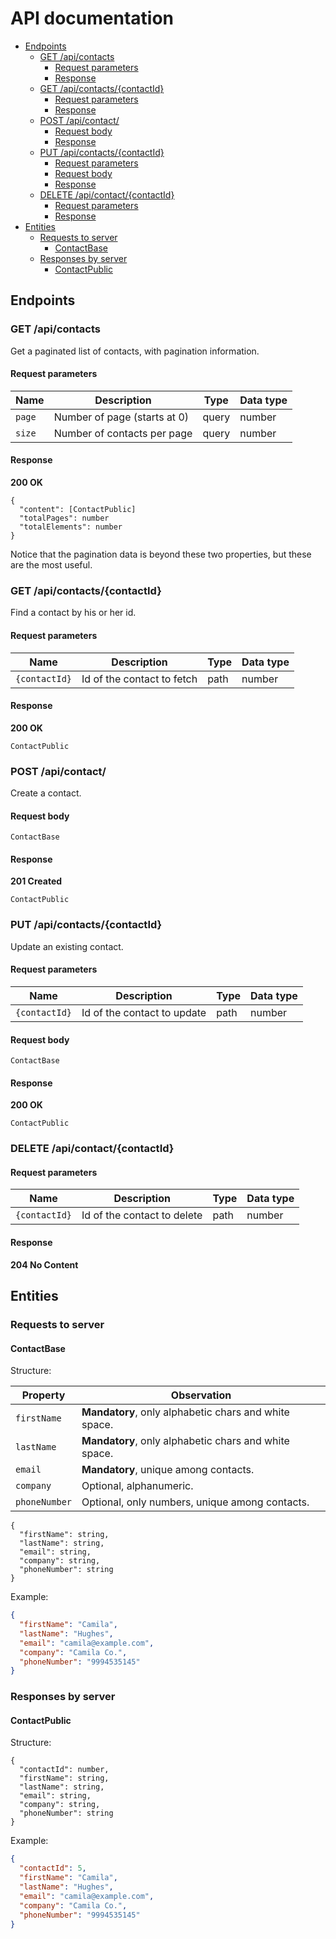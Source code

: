 # API documentation

<!-- TOC -->

- [Endpoints](#endpoints)
  - [GET /api/contacts](#get-apicontacts)
    - [Request parameters](#request-parameters)
    - [Response](#response)
  - [GET /api/contacts/{contactId}](#get-apicontactscontactid)
    - [Request parameters](#request-parameters-1)
    - [Response](#response-1)
  - [POST /api/contact/](#post-apicontact)
    - [Request body](#request-body)
    - [Response](#response-2)
  - [PUT /api/contacts/{contactId}](#put-apicontactscontactid)
    - [Request parameters](#request-parameters-2)
    - [Request body](#request-body-1)
    - [Response](#response-3)
  - [DELETE /api/contact/{contactId}](#delete-apicontactcontactid)
    - [Request parameters](#request-parameters-3)
    - [Response](#response-4)
- [Entities](#entities)
  - [Requests to server](#requests-to-server)
    - [ContactBase](#contactbase)
  - [Responses by server](#responses-by-server)
    - [ContactPublic](#contactpublic)

<!-- /TOC -->

<a id="markdown-endpoints" name="endpoints"></a>
## Endpoints

<a id="markdown-get-apicontacts" name="get-apicontacts"></a>
### GET /api/contacts

Get a paginated list of contacts, with pagination information.

<a id="markdown-request-parameters" name="request-parameters"></a>
#### Request parameters

|Name|Description|Type|Data type|
|---|---|---|---|
|`page`|Number of page (starts at 0)|query|number|
|`size`|Number of contacts per page|query|number|

<a id="markdown-response" name="response"></a>
#### Response

**200 OK**

```text
{
  "content": [ContactPublic]
  "totalPages": number
  "totalElements": number
}
```

Notice that the pagination data is beyond these two properties, but these are the most useful.

<a id="markdown-get-apicontactscontactid" name="get-apicontactscontactid"></a>
### GET /api/contacts/{contactId}

Find a contact by his or her id.

<a id="markdown-request-parameters-1" name="request-parameters-1"></a>
#### Request parameters

|Name|Description|Type|Data type|
|---|---|---|---|
|`{contactId}`|Id of the contact to fetch|path|number|

<a id="markdown-response-1" name="response-1"></a>
#### Response

**200 OK**

```text
ContactPublic
```

<a id="markdown-post-apicontact" name="post-apicontact"></a>
### POST /api/contact/

Create a contact.

<a id="markdown-request-body" name="request-body"></a>
#### Request body

```text
ContactBase
```

<a id="markdown-response-2" name="response-2"></a>
#### Response

**201 Created**

```text
ContactPublic
```

<a id="markdown-put-apicontactscontactid" name="put-apicontactscontactid"></a>
### PUT /api/contacts/{contactId}

Update an existing contact.

<a id="markdown-request-parameters-2" name="request-parameters-2"></a>
#### Request parameters

|Name|Description|Type|Data type|
|---|---|---|---|
|`{contactId}`|Id of the contact to update|path|number|

<a id="markdown-request-body-1" name="request-body-1"></a>
#### Request body

```text
ContactBase
```

<a id="markdown-response-3" name="response-3"></a>
#### Response

**200 OK**

```text
ContactPublic
```

<a id="markdown-delete-apicontactcontactid" name="delete-apicontactcontactid"></a>
### DELETE /api/contact/{contactId}

<a id="markdown-request-parameters-3" name="request-parameters-3"></a>
#### Request parameters

|Name|Description|Type|Data type|
|---|---|---|---|
|`{contactId}`|Id of the contact to delete|path|number|

<a id="markdown-response-4" name="response-4"></a>
#### Response

**204 No Content**

<a id="markdown-entities" name="entities"></a>
## Entities

<a id="markdown-requests-to-server" name="requests-to-server"></a>
### Requests to server

<a id="markdown-contactbase" name="contactbase"></a>
#### ContactBase

Structure:

|Property|Observation|
|---|---|
|`firstName`|**Mandatory**, only alphabetic chars and white space.|
|`lastName`|**Mandatory**, only alphabetic chars and white space.|
|`email`|**Mandatory**, unique among contacts.|
|`company`|Optional, alphanumeric.|
|`phoneNumber`|Optional, only numbers, unique among contacts.|

```text
{
  "firstName": string,
  "lastName": string,
  "email": string,
  "company": string,
  "phoneNumber": string
}
```

Example:

```json
{
  "firstName": "Camila",
  "lastName": "Hughes",
  "email": "camila@example.com",
  "company": "Camila Co.",
  "phoneNumber": "9994535145"
}
```

<a id="markdown-responses-by-server" name="responses-by-server"></a>
### Responses by server

<a id="markdown-contactpublic" name="contactpublic"></a>
#### ContactPublic

Structure:

```text
{
  "contactId": number,
  "firstName": string,
  "lastName": string,
  "email": string,
  "company": string,
  "phoneNumber": string
}
```

Example:

```json
{
  "contactId": 5,
  "firstName": "Camila",
  "lastName": "Hughes",
  "email": "camila@example.com",
  "company": "Camila Co.",
  "phoneNumber": "9994535145"
}
```